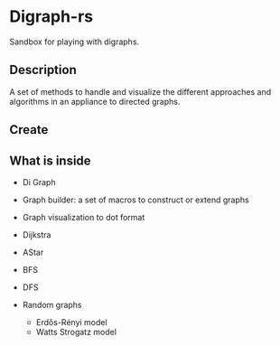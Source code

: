 # Digraph-rs

Sandbox for playing with digraphs.

## Description

A set of methods to handle and visualize the different approaches and algorithms in an appliance to directed graphs.

## Create

## What is inside

- Di Graph
- Graph builder: a set of macros to construct or extend graphs

- Graph visualization to dot format

- Dijkstra
- AStar
- BFS
- DFS

- Random graphs
  - Erdős-Rényi model
  - Watts Strogatz model
